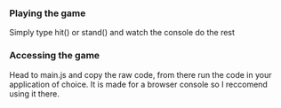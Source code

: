 ### Playing the game

Simply type hit() or stand() and watch the console do the rest

### Accessing the game

Head to main.js and copy the raw code, from there run the code in your application of choice. It is made for a browser console so I reccomend using it there.
